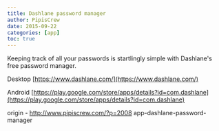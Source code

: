 ```yaml
---
title: Dashlane password manager
author: PipisCrew
date: 2015-09-22
categories: [app]
toc: true
---
```


Keeping track of all your passwords is startlingly simple with Dashlane's free password manager.

Desktop
[https://www.dashlane.com/](https://www.dashlane.com/)

Android
[https://play.google.com/store/apps/details?id=com.dashlane](https://play.google.com/store/apps/details?id=com.dashlane)

origin - http://www.pipiscrew.com/?p=2008 app-dashlane-password-manager